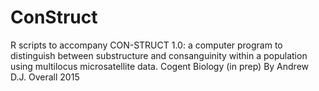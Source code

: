 # ConStruct
R scripts to accompany CON-STRUCT 1.0: a computer program to distinguish between substructure and consanguinity within a population using multilocus microsatellite data. Cogent Biology (in prep)
By Andrew D.J. Overall
2015
